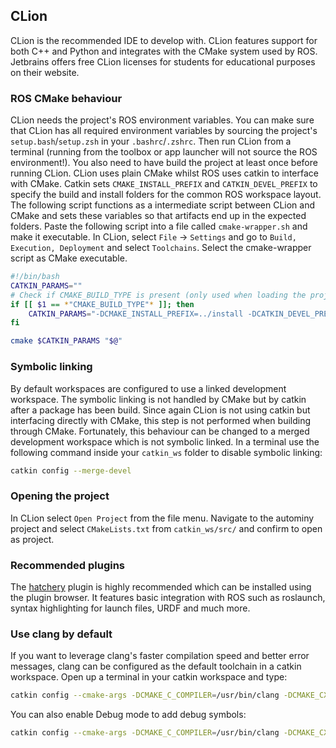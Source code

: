 ## CLion
CLion is the recommended IDE to develop with. CLion features support for both C++ and Python and integrates with the CMake system used by ROS. Jetbrains offers free CLion licenses for students for educational purposes on their website.

### ROS CMake behaviour
CLion needs the project's ROS environment variables. You can make sure that CLion has all required environment variables by sourcing the project's `setup.bash`/`setup.zsh` in your `.bashrc`/`.zshrc`. Then run CLion from a terminal (running from the toolbox or app launcher will not source the ROS environment!). You also need to have build the project at least once before running CLion. CLion uses plain CMake whilst ROS uses catkin to interface with CMake. Catkin sets `CMAKE_INSTALL_PREFIX` and `CATKIN_DEVEL_PREFIX` to specify the build and install folders for the common ROS workspace layout. The following script functions as a intermediate script between CLion and CMake and sets these variables so that artifacts end up in the expected folders. Paste the following script into a file called `cmake-wrapper.sh` and make it executable. In CLion, select `File` -> `Settings` and go to `Build, Execution, Deployment` and select `Toolchains`. Select the cmake-wrapper script as CMake executable.

```bash
#!/bin/bash
CATKIN_PARAMS=""
# Check if CMAKE_BUILD_TYPE is present (only used when loading the project)
if [[ $1 == *"CMAKE_BUILD_TYPE"* ]]; then
	CATKIN_PARAMS="-DCMAKE_INSTALL_PREFIX=../install -DCATKIN_DEVEL_PREFIX=../devel"
fi

cmake $CATKIN_PARAMS "$@"
```

### Symbolic linking
By default workspaces are configured to use a linked development workspace. The symbolic linking is not handled by CMake but by catkin after a package has been build. Since again CLion is not using catkin but interfacing directly with CMake, this step is not performed when building through CMake. Fortunately, this behaviour can be changed to a merged development workspace which is not symbolic linked. In a terminal use the following command inside your `catkin_ws` folder to disable symbolic linking:
```bash
catkin config --merge-devel
```

### Opening the project
In CLion select `Open Project` from the file menu. Navigate to the autominy project and select `CMakeLists.txt` from `catkin_ws/src/` and confirm to open as project.

### Recommended plugins
The [hatchery](https://github.com/duckietown/hatchery) plugin is highly recommended which can be installed using the plugin browser. It features basic integration with ROS such as roslaunch, syntax highlighting for launch files, URDF and much more.

### Use clang by default
If you want to leverage clang's faster compilation speed and better error messages, clang can be configured as the default toolchain in a catkin workspace. Open up a terminal in your catkin workspace and type:
```bash
catkin config --cmake-args -DCMAKE_C_COMPILER=/usr/bin/clang -DCMAKE_CXX_COMPILER=/usr/bin/clang++
```

You can also enable Debug mode to add debug symbols:
```bash
catkin config --cmake-args -DCMAKE_C_COMPILER=/usr/bin/clang -DCMAKE_CXX_COMPILER=/usr/bin/clang++ -DCMAKE_BUILD_TYPE=Debug
```